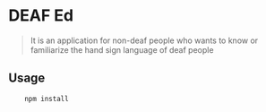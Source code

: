 # DEAF Ed

> It is an application for non-deaf people who wants to know or familiarize the hand sign language of deaf people

## Usage

```
    npm install
```
